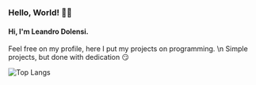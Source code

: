### Hello, World! :biking_man:

####  Hi, I'm Leandro Dolensi. 



Feel free on my profile, here I put my projects on programming. \n
Simple projects, but done with dedication :smirk:



![Top Langs](https://github-readme-stats.vercel.app/api/top-langs/?username=LeandroDolensi&theme=maroongold)
<!--
**LeandroDolensi/LeandroDolensi** is a ✨ _special_ ✨ repository because its `README.md` (this file) appears on your GitHub profile.

Here are some ideas to get you started:

- 🔭 I’m currently working on ...
- 🌱 I’m currently learning ...
- 👯 I’m looking to collaborate on ...
- 🤔 I’m looking for help with ...
- 💬 Ask me about ...
- 📫 How to reach me: ...
- 😄 Pronouns: ...
- ⚡ Fun fact: ...
-->
